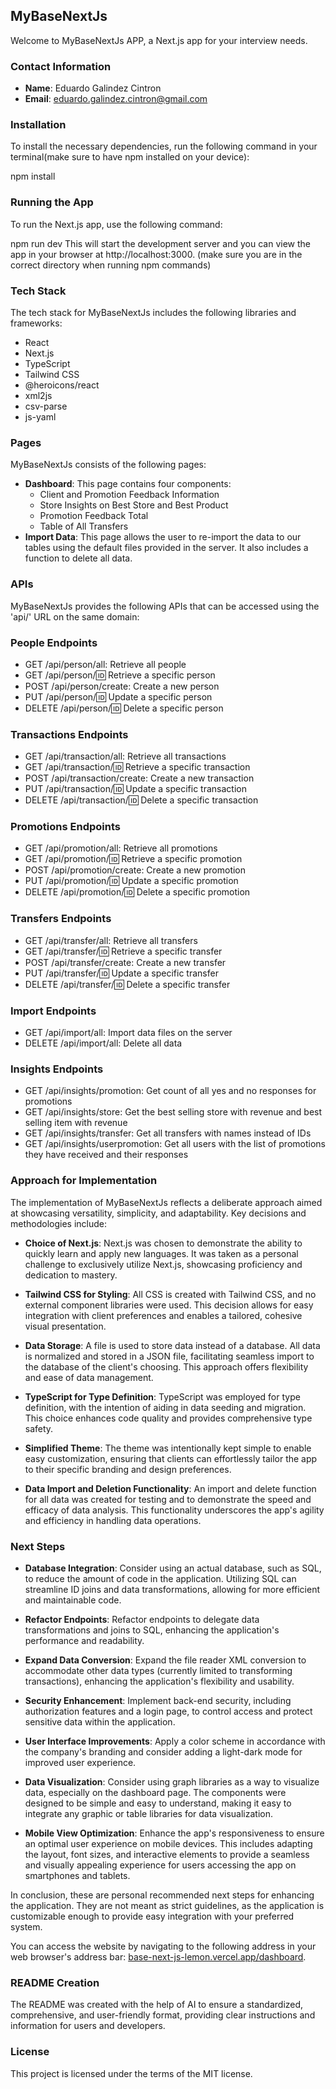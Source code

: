 ## MyBaseNextJs

Welcome to <link>MyBaseNextJs</link> APP, a <link>Next.js</link> app for your interview needs.

### Contact Information

- **Name**: <link>Eduardo Galindez Cintron</link>
- **Email**: <link>eduardo.galindez.cintron@gmail.com</link>

### Installation

To install the necessary dependencies, run the following command in your terminal(make sure to have npm installed on your device):

npm install

### Running the App

To run the Next.js app, use the following command:

npm run dev
This will start the development server and you can view the app in your browser at http://localhost:3000.
(make sure you are in the correct directory when running npm commands)

### Tech Stack

The tech stack for MyBaseNextJs includes the following libraries and frameworks:

- React
- Next.js
- TypeScript
- Tailwind CSS
- @heroicons/react
- xml2js
- csv-parse
- js-yaml

### Pages

MyBaseNextJs consists of the following pages:

- **Dashboard**: This page contains four components:
  - Client and Promotion Feedback Information
  - Store Insights on Best Store and Best Product
  - Promotion Feedback Total
  - Table of All Transfers
- **Import Data**: This page allows the user to re-import the data to our tables using the default files provided in the server. It also includes a function to delete all data.

### APIs

MyBaseNextJs provides the following APIs that can be accessed using the 'api/' URL on the same domain:

### People Endpoints

- GET /api/person/all: Retrieve all <link>people</link>
- GET /api/person/:id: Retrieve a specific <link>person</link>
- POST /api/person/create: Create a new <link>person</link>
- PUT /api/person/:id: Update a specific <link>person</link>
- DELETE /api/person/:id: Delete a specific <link>person</link>

### Transactions Endpoints

- GET /api/transaction/all: Retrieve all <link>transactions</link>
- GET /api/transaction/:id: Retrieve a specific <link>transaction</link>
- POST /api/transaction/create: Create a new <link>transaction</link>
- PUT /api/transaction/:id: Update a specific <link>transaction</link>
- DELETE /api/transaction/:id: Delete a specific <link>transaction</link>

### Promotions Endpoints

- GET /api/promotion/all: Retrieve all <link>promotions</link>
- GET /api/promotion/:id: Retrieve a specific <link>promotion</link>
- POST /api/promotion/create: Create a new <link>promotion</link>
- PUT /api/promotion/:id: Update a specific <link>promotion</link>
- DELETE /api/promotion/:id: Delete a specific <link>promotion</link>

### Transfers Endpoints

- GET /api/transfer/all: Retrieve all <link>transfers</link>
- GET /api/transfer/:id: Retrieve a specific <link>transfer</link>
- POST /api/transfer/create: Create a new <link>transfer</link>
- PUT /api/transfer/:id: Update a specific <link>transfer</link>
- DELETE /api/transfer/:id: Delete a specific <link>transfer</link>

### Import Endpoints

- GET /api/import/all: Import data files on the server
- DELETE /api/import/all: Delete all data

### Insights Endpoints

- GET /api/insights/promotion: Get count of all yes and no responses for <link>promotions</link>
- GET /api/insights/store: Get the best selling store with revenue and best selling item with revenue
- GET /api/insights/transfer: Get all <link>transfers</link> with names instead of IDs
- GET /api/insights/userpromotion: Get all users with the list of <link>promotions</link> they have received and their responses

### Approach for Implementation

The implementation of <link>MyBaseNextJs</link> reflects a deliberate approach aimed at showcasing versatility, simplicity, and adaptability. Key decisions and methodologies include:

- **Choice of Next.js**: <link>Next.js</link> was chosen to demonstrate the ability to quickly learn and apply new languages. It was taken as a personal challenge to exclusively utilize <link>Next.js</link>, showcasing proficiency and dedication to mastery.

- **Tailwind CSS for Styling**: All CSS is created with <link>Tailwind CSS</link>, and no external component libraries were used. This decision allows for easy integration with client preferences and enables a tailored, cohesive visual presentation.

- **Data Storage**: A file is used to store data instead of a database. All data is normalized and stored in a JSON file, facilitating seamless import to the database of the client's choosing. This approach offers flexibility and ease of data management.

- **TypeScript for Type Definition**: <link>TypeScript</link> was employed for type definition, with the intention of aiding in data seeding and migration. This choice enhances code quality and provides comprehensive type safety.

- **Simplified Theme**: The theme was intentionally kept simple to enable easy customization, ensuring that clients can effortlessly tailor the app to their specific branding and design preferences.

- **Data Import and Deletion Functionality**: An import and delete function for all data was created for testing and to demonstrate the speed and efficacy of data analysis. This functionality underscores the app's agility and efficiency in handling data operations.

### Next Steps

- **Database Integration**: Consider using an actual database, such as SQL, to reduce the amount of code in the application. Utilizing SQL can streamline ID joins and data transformations, allowing for more efficient and maintainable code.

- **Refactor Endpoints**: Refactor endpoints to delegate data transformations and joins to SQL, enhancing the application's performance and readability.

- **Expand Data Conversion**: Expand the file reader XML conversion to accommodate other data types (currently limited to transforming transactions), enhancing the application's flexibility and usability.

- **Security Enhancement**: Implement back-end security, including authorization features and a login page, to control access and protect sensitive data within the application.

- **User Interface Improvements**: Apply a color scheme in accordance with the company's branding and consider adding a light-dark mode for improved user experience.

- **Data Visualization**: Consider using graph libraries as a way to visualize data, especially on the dashboard page. The components were designed to be simple and easy to understand, making it easy to integrate any graphic or table libraries for data visualization.
- **Mobile View Optimization**:  Enhance the app's responsiveness to ensure an optimal user experience on mobile devices. This includes adapting the layout, font sizes, and interactive elements to provide a seamless and visually appealing experience for users accessing the app on smartphones and tablets.

In conclusion, these are personal recommended next steps for enhancing the application. They are not meant as strict guidelines, as the application is customizable enough to provide easy integration with your preferred system.

You can access the website by navigating to the following address in your web browser's address bar: [base-next-js-lemon.vercel.app/dashboard](https://base-next-js-lemon.vercel.app/dashboard).

### README Creation

The README was created with the help of AI to ensure a standardized, comprehensive, and user-friendly format, providing clear instructions and information for users and developers.

### License
This project is licensed under the terms of the <link>MIT license</link>.
